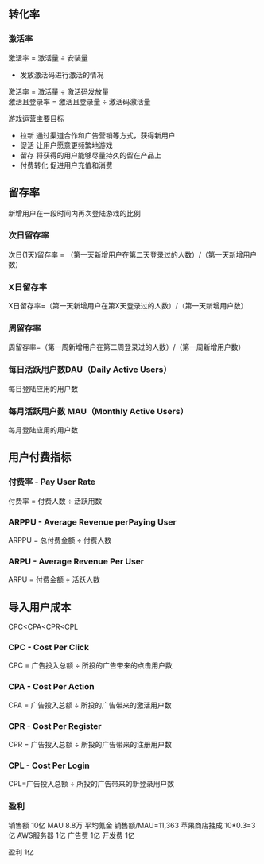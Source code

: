 ## 转化率
### 激活率
激活率 = 激活量 ÷ 安装量   
- 发放激活码进行激活的情况   

激活率 = 激活量 ÷ 激活码发放量  
激活且登录率 = 激活且登录量 ÷ 激活码激活量  

游戏运营主要目标
- 拉新
  通过渠道合作和广告营销等方式，获得新用户
- 促活
  让用户愿意更频繁地游戏
- 留存
  将获得的用户能够尽量持久的留在产品上
- 付费转化
  促进用户充值和消费
  
## 留存率
新增用户在一段时间内再次登陆游戏的比例
### 次日留存率
次日(1天)留存率 = （第一天新增用户在第二天登录过的人数）/（第一天新增用户数）
### X日留存率
X日留存率=（第一天新增用户在第X天登录过的人数）/（第一天新增用户数）
### 周留存率
周留存率=（第一周新增用户在第二周登录过的人数）/（第一周新增用户数）
### 每日活跃用户数DAU（Daily Active Users）
每日登陆应用的用户数
### 每月活跃用户数 MAU（Monthly Active Users）
每月登陆应用的用户数


## 用户付费指标

### 付费率 - Pay User Rate
付费率 = 付费人数 ÷ 活跃用数

### ARPPU - Average Revenue perPaying User
ARPPU = 总付费金额 ÷ 付费人数

### ARPU - Average Revenue Per User
ARPU = 付费金额 ÷ 活跃人数

## 导入用户成本
CPC<CPA<CPR<CPL
                
### CPC - Cost Per Click
CPC = 广告投入总额 ÷ 所投的广告带来的点击用户数

### CPA - Cost Per Action
CPA = 广告投入总额 ÷ 所投的广告带来的激活用户数

### CPR - Cost Per Register
CPR = 广告投入总额 ÷ 所投的广告带来的注册用户数

### CPL - Cost Per Login
CPL=广告投入总额 ÷ 所投的广告带来的新登录用户数  

### 盈利
销售额 10亿
MAU 8.8万
平均氪金 销售额/MAU=11,363
苹果商店抽成 10*0.3=3亿
AWS服务器 1亿
广告费 1亿
开发费 1亿

盈利 1亿
